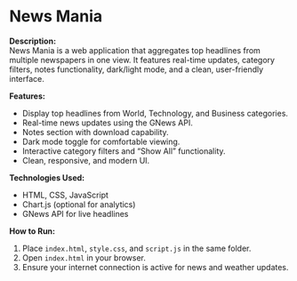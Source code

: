 # News Mania

**Description:**  
News Mania is a web application that aggregates top headlines from multiple newspapers in one view. It features real-time updates, category filters, notes functionality, dark/light mode, and a clean, user-friendly interface.

**Features:**  
- Display top headlines from World, Technology, and Business categories.  
- Real-time news updates using the GNews API.  
- Notes section with download capability.  
- Dark mode toggle for comfortable viewing.  
- Interactive category filters and “Show All” functionality.  
- Clean, responsive, and modern UI.  

**Technologies Used:**  
- HTML, CSS, JavaScript  
- Chart.js (optional for analytics)  
- GNews API for live headlines  

**How to Run:**  
1. Place `index.html`, `style.css`, and `script.js` in the same folder.  
2. Open `index.html` in your browser.  
3. Ensure your internet connection is active for news and weather updates.
